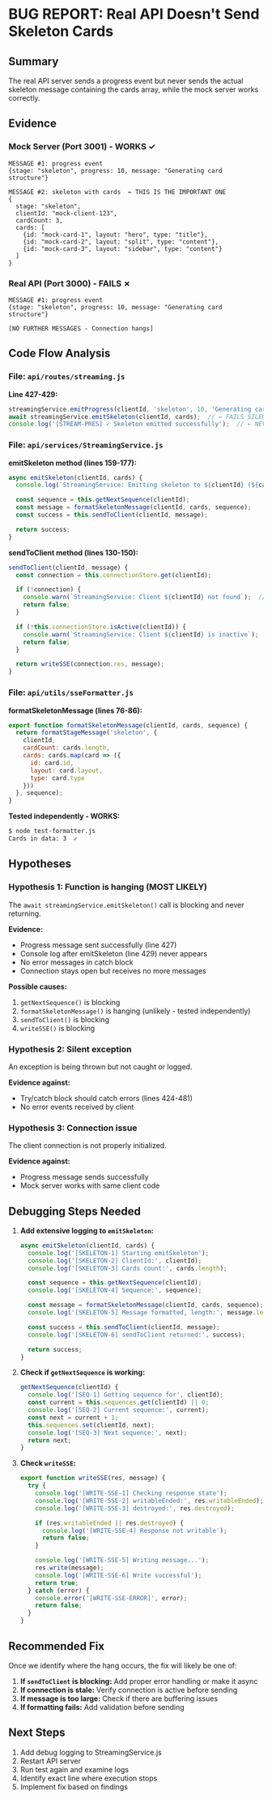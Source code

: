 # BUG REPORT: Real API Doesn't Send Skeleton Cards

## Summary
The real API server sends a progress event but never sends the actual skeleton message containing the cards array, while the mock server works correctly.

## Evidence

### Mock Server (Port 3001) - WORKS ✓
```
MESSAGE #1: progress event
{stage: "skeleton", progress: 10, message: "Generating card structure"}

MESSAGE #2: skeleton with cards  ← THIS IS THE IMPORTANT ONE
{
  stage: "skeleton",
  clientId: "mock-client-123",
  cardCount: 3,
  cards: [
    {id: "mock-card-1", layout: "hero", type: "title"},
    {id: "mock-card-2", layout: "split", type: "content"},
    {id: "mock-card-3", layout: "sidebar", type: "content"}
  ]
}
```

### Real API (Port 3000) - FAILS ✗
```
MESSAGE #1: progress event
{stage: "skeleton", progress: 10, message: "Generating card structure"}

[NO FURTHER MESSAGES - Connection hangs]
```

## Code Flow Analysis

### File: `api/routes/streaming.js`

**Line 427-429:**
```javascript
streamingService.emitProgress(clientId, 'skeleton', 10, 'Generating card structure');  // ← WORKS
await streamingService.emitSkeleton(clientId, cards);  // ← FAILS SILENTLY
console.log('[STREAM-PRES] ✓ Skeleton emitted successfully');  // ← NEVER LOGGED
```

### File: `api/services/StreamingService.js`

**emitSkeleton method (lines 159-177):**
```javascript
async emitSkeleton(clientId, cards) {
  console.log(`StreamingService: Emitting skeleton to ${clientId} (${cards.length} cards)`);  // ← NOT SEEN IN LOGS

  const sequence = this.getNextSequence(clientId);
  const message = formatSkeletonMessage(clientId, cards, sequence);
  const success = this.sendToClient(clientId, message);

  return success;
}
```

**sendToClient method (lines 130-150):**
```javascript
sendToClient(clientId, message) {
  const connection = this.connectionStore.get(clientId);

  if (!connection) {
    console.warn(`StreamingService: Client ${clientId} not found`);  // ← Would log if this failed
    return false;
  }

  if (!this.connectionStore.isActive(clientId)) {
    console.warn(`StreamingService: Client ${clientId} is inactive`);  // ← Would log if this failed
    return false;
  }

  return writeSSE(connection.res, message);
}
```

### File: `api/utils/sseFormatter.js`

**formatSkeletonMessage (lines 76-86):**
```javascript
export function formatSkeletonMessage(clientId, cards, sequence) {
  return formatStageMessage('skeleton', {
    clientId,
    cardCount: cards.length,
    cards: cards.map(card => ({
      id: card.id,
      layout: card.layout,
      type: card.type
    }))
  }, sequence);
}
```

**Tested independently - WORKS:**
```bash
$ node test-formatter.js
Cards in data: 3  ✓
```

## Hypotheses

### Hypothesis 1: Function is hanging (MOST LIKELY)
The `await streamingService.emitSkeleton()` call is blocking and never returning.

**Evidence:**
- Progress message sent successfully (line 427)
- Console log after emitSkeleton (line 429) never appears
- No error messages in catch block
- Connection stays open but receives no more messages

**Possible causes:**
1. `getNextSequence()` is blocking
2. `formatSkeletonMessage()` is hanging (unlikely - tested independently)
3. `sendToClient()` is blocking
4. `writeSSE()` is blocking

### Hypothesis 2: Silent exception
An exception is being thrown but not caught or logged.

**Evidence against:**
- Try/catch block should catch errors (lines 424-481)
- No error events received by client

### Hypothesis 3: Connection issue
The client connection is not properly initialized.

**Evidence against:**
- Progress message sends successfully
- Mock server works with same client code

## Debugging Steps Needed

1. **Add extensive logging to `emitSkeleton`:**
   ```javascript
   async emitSkeleton(clientId, cards) {
     console.log('[SKELETON-1] Starting emitSkeleton');
     console.log('[SKELETON-2] ClientId:', clientId);
     console.log('[SKELETON-3] Cards count:', cards.length);

     const sequence = this.getNextSequence(clientId);
     console.log('[SKELETON-4] Sequence:', sequence);

     const message = formatSkeletonMessage(clientId, cards, sequence);
     console.log('[SKELETON-5] Message formatted, length:', message.length);

     const success = this.sendToClient(clientId, message);
     console.log('[SKELETON-6] sendToClient returned:', success);

     return success;
   }
   ```

2. **Check if `getNextSequence` is working:**
   ```javascript
   getNextSequence(clientId) {
     console.log('[SEQ-1] Getting sequence for', clientId);
     const current = this.sequences.get(clientId) || 0;
     console.log('[SEQ-2] Current sequence:', current);
     const next = current + 1;
     this.sequences.set(clientId, next);
     console.log('[SEQ-3] Next sequence:', next);
     return next;
   }
   ```

3. **Check `writeSSE`:**
   ```javascript
   export function writeSSE(res, message) {
     try {
       console.log('[WRITE-SSE-1] Checking response state');
       console.log('[WRITE-SSE-2] writableEnded:', res.writableEnded);
       console.log('[WRITE-SSE-3] destroyed:', res.destroyed);

       if (res.writableEnded || res.destroyed) {
         console.log('[WRITE-SSE-4] Response not writable');
         return false;
       }

       console.log('[WRITE-SSE-5] Writing message...');
       res.write(message);
       console.log('[WRITE-SSE-6] Write successful');
       return true;
     } catch (error) {
       console.error('[WRITE-SSE-ERROR]', error);
       return false;
     }
   }
   ```

## Recommended Fix

Once we identify where the hang occurs, the fix will likely be one of:

1. **If `sendToClient` is blocking:** Add proper error handling or make it async
2. **If connection is stale:** Verify connection is active before sending
3. **If message is too large:** Check if there are buffering issues
4. **If formatting fails:** Add validation before sending

## Next Steps

1. Add debug logging to StreamingService.js
2. Restart API server
3. Run test again and examine logs
4. Identify exact line where execution stops
5. Implement fix based on findings
